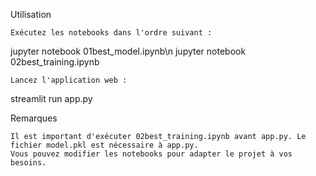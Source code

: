 Utilisation

    Exécutez les notebooks dans l'ordre suivant :

jupyter notebook 01best_model.ipynb\n
jupyter notebook 02best_training.ipynb

    Lancez l'application web :

streamlit run app.py


Remarques

    Il est important d'exécuter 02best_training.ipynb avant app.py. Le fichier model.pkl est nécessaire à app.py.
    Vous pouvez modifier les notebooks pour adapter le projet à vos besoins.
